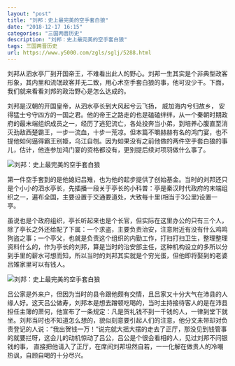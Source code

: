 ```yaml
---
layout: "post"
title: "刘邦：史上最完美的空手套白狼"
date: "2018-12-17 16:15"
categories: "三国两晋历史"
description: "刘邦：史上最完美的空手套白狼"
tags: 三国两晋历史
url: https://www.y5000.com/zgls/sglj/5288.html
---
```






刘邦从泗水亭厂到开国帝王，不难看出此人的野心。刘邦一生其实是个非典型政客形象，其内里和流氓政客并无二致，用心术空手套白狼的事，他可没少干。下面，我们就来看看刘邦的政治野心是怎么达成的。

刘邦是汉朝的开国皇帝，从泗水亭长到大风起兮云飞扬， 威加海内兮归故乡，
安得猛士兮守四方的一国之君。他的帝王之路走的也是磕磕绊绊，从一个秦朝时期政府的最末端组织成员之一，经历了逃犯流亡，各处投奔当小弟，到培养心腹直至消灭劲敌西楚霸王，一步一流血，十步一荒凉。但本篇不嚼赫赫有名的鸿门宴，也不提他如何逼得霸王别姬，乌江自刎。因为如果没有之前他做的两件空手套白狼的事儿，估计，他连参加鸿门宴的资格都没有，更别提后续对项羽做什么事了。

![刘邦：史上最完美的空手套白狼](/uploads/allimg/161116/6-16111611413Lc.JPG)

第一件空手套到的是他媳妇吕雉，也为他的起步提供了创始基金。当时的刘邦还只是个小小的泗水亭长，先插播一段关于亭长的小科普：亭是秦汉时代政府的末端组织之一，遍布全国，主要设置于交通要道处，大致每十里(相当于3公里)设置一亭。

虽说也是个政府组织，亭长听起来也是个长官，但实际在这里办公的只有三个人，除了亭长之外还给配了下属：一个求盗，主要负责治安，注意附近有没有什么鸡鸣狗盗之事；一个亭父，也就是负责这个组织的内勤工作，打扫打扫卫生，整理整理资料什么的，作为亭长的刘邦，算是当时的治安部主任，这种机构设立的多所以分到手里的薪水可想而知，所以当时的刘邦其实就是个穷光蛋，但他即将娶到的老婆吕雉家里可以有钱人。

![刘邦：史上最完美的空手套白狼](/uploads/allimg/161116/6-1611161142055J.JPG)

吕公家是外来户，但因为当时的县令跟他颇有交情，且吕家又十分大气在沛县的人缘人好。这天吕公做寿，刘邦本是想去蹭顿吃喝的，当时主持接待客人的是在沛县担任主簿的萧何，他宣布了一条规定：凡是贺礼钱不到一千钱的人，一律到堂下就坐。刘邦当时也不知道怎么想的，貌似刻意要引起人们的注意，他分文未带却对负责登记的人说：“我出贺钱一万！”说完就大摇大摆的走去了正厅，那没见到钱管事的就要拦呀，这会儿的动机惊动了吕公，吕公是个很会看相的人，见过刘邦不问银钱的事，
直接把他请入了正厅，在席间刘邦坦然自若，一一化解在做贵人的冷嘲热讽，自顾自喝的十分尽兴。
